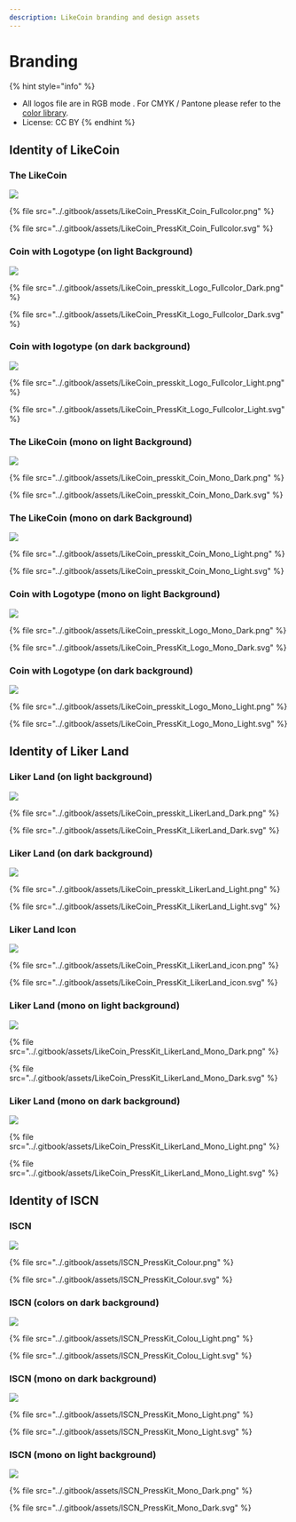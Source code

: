 ```yaml
---
description: LikeCoin branding and design assets
---
```


# Branding

{% hint style="info" %}
* All logos file are in RGB mode . For CMYK / Pantone please refer to the [color library](https://www.notion.so/Color-Library-445246d594cb4d0ab0d4b74a0eead343).
* License: CC BY
{% endhint %}

## Identity of LikeCoin

### The LikeCoin



![](../.gitbook/assets/LikeCoin\_PressKit\_Coin\_Fullcolor\_200.png)

{% file src="../.gitbook/assets/LikeCoin_PressKit_Coin_Fullcolor.png" %}

{% file src="../.gitbook/assets/LikeCoin_PressKit_Coin_Fullcolor.svg" %}

### Coin with Logotype (on light Background)

![](../.gitbook/assets/LikeCoin\_presskit\_Logo\_Fullcolor\_Dark\_200.png)

{% file src="../.gitbook/assets/LikeCoin_presskit_Logo_Fullcolor_Dark.png" %}

{% file src="../.gitbook/assets/LikeCoin_PressKit_Logo_Fullcolor_Dark.svg" %}

### Coin with logotype (on dark background)

![](../.gitbook/assets/LikeCoin\_presskit\_Logo\_Fullcolor\_Light\_200.png)

{% file src="../.gitbook/assets/LikeCoin_presskit_Logo_Fullcolor_Light.png" %}

{% file src="../.gitbook/assets/LikeCoin_PressKit_Logo_Fullcolor_Light.svg" %}

### The LikeCoin (mono on light Background)

![](../.gitbook/assets/LikeCoin\_presskit\_Coin\_Mono\_Dark\_200.png)

{% file src="../.gitbook/assets/LikeCoin_presskit_Coin_Mono_Dark.png" %}

{% file src="../.gitbook/assets/LikeCoin_presskit_Coin_Mono_Dark.svg" %}

### The LikeCoin (mono on dark Background)

![](../.gitbook/assets/LikeCoin\_presskit\_Coin\_Mono\_Light\_200.png)

{% file src="../.gitbook/assets/LikeCoin_presskit_Coin_Mono_Light.png" %}

{% file src="../.gitbook/assets/LikeCoin_presskit_Coin_Mono_Light.svg" %}

### Coin with Logotype (mono on light Background)

![](../.gitbook/assets/LikeCoin\_presskit\_Logo\_Mono\_Dark\_200.png)

{% file src="../.gitbook/assets/LikeCoin_presskit_Logo_Mono_Dark.png" %}

{% file src="../.gitbook/assets/LikeCoin_PressKit_Logo_Mono_Dark.svg" %}

### Coin with Logotype (on dark background)

![](../.gitbook/assets/LikeCoin\_presskit\_Logo\_Mono\_Light\_200.png)

{% file src="../.gitbook/assets/LikeCoin_presskit_Logo_Mono_Light.png" %}

{% file src="../.gitbook/assets/LikeCoin_PressKit_Logo_Mono_Light.svg" %}

## Identity of Liker Land

### Liker Land (on light background)

![](../.gitbook/assets/LikeCoin\_presskit\_LikerLand\_Dark\_200.png)

{% file src="../.gitbook/assets/LikeCoin_presskit_LikerLand_Dark.png" %}

{% file src="../.gitbook/assets/LikeCoin_PressKit_LikerLand_Dark.svg" %}

### Liker Land (on dark background)

![](../.gitbook/assets/LikeCoin\_presskit\_LikerLand\_Light\_200.png)

{% file src="../.gitbook/assets/LikeCoin_presskit_LikerLand_Light.png" %}

{% file src="../.gitbook/assets/LikeCoin_PressKit_LikerLand_Light.svg" %}

### Liker Land Icon

![](../.gitbook/assets/LikeCoin\_PressKit\_LikerLand\_icon\_200.png)

{% file src="../.gitbook/assets/LikeCoin_PressKit_LikerLand_icon.png" %}

{% file src="../.gitbook/assets/LikeCoin_PressKit_LikerLand_icon.svg" %}

### Liker Land (mono on light background)

![](../.gitbook/assets/LikeCoin\_PressKit\_LikerLand\_Mono\_Dark\_200.png)

{% file src="../.gitbook/assets/LikeCoin_PressKit_LikerLand_Mono_Dark.png" %}

{% file src="../.gitbook/assets/LikeCoin_PressKit_LikerLand_Mono_Dark.svg" %}

### Liker Land (mono on dark background)

![](../.gitbook/assets/LikeCoin\_PressKit\_LikerLand\_Mono\_Light\_200.png)

{% file src="../.gitbook/assets/LikeCoin_PressKit_LikerLand_Mono_Light.png" %}

{% file src="../.gitbook/assets/LikeCoin_PressKit_LikerLand_Mono_Light.svg" %}

## Identity of ISCN

### ISCN

![](../.gitbook/assets/ISCN\_PressKit\_Colour\_200.png)

{% file src="../.gitbook/assets/ISCN_PressKit_Colour.png" %}

{% file src="../.gitbook/assets/ISCN_PressKit_Colour.svg" %}

### ISCN (colors on dark background)

![](../.gitbook/assets/ISCN\_PressKit\_Colou\_Light\_200.png)

{% file src="../.gitbook/assets/ISCN_PressKit_Colou_Light.png" %}

{% file src="../.gitbook/assets/ISCN_PressKit_Colou_Light.svg" %}

### ISCN (mono on dark background)

![](../.gitbook/assets/ISCN\_PressKit\_Mono\_Light\_200.png)

{% file src="../.gitbook/assets/ISCN_PressKit_Mono_Light.png" %}

{% file src="../.gitbook/assets/ISCN_PressKit_Mono_Light.svg" %}

### ISCN (mono on light background)

![](../.gitbook/assets/ISCN\_PressKit\_Mono\_Dark\_200.png)

{% file src="../.gitbook/assets/ISCN_PressKit_Mono_Dark.png" %}

{% file src="../.gitbook/assets/ISCN_PressKit_Mono_Dark.svg" %}

